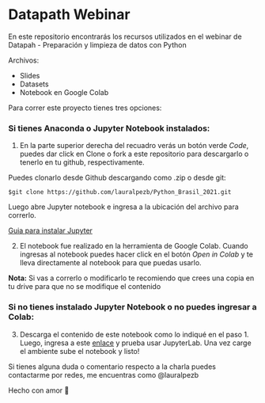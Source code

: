 # Datapath Webinar

En este repositorio encontrarás los recursos utilizados en el webinar de Datapah - Preparación y limpieza de datos con Python

Archivos:
- Slides
- Datasets 
- Notebook en Google Colab

Para correr este proyecto tienes tres opciones:

### Si tienes Anaconda o Jupyter Notebook instalados:

1. En la parte superior derecha del recuadro verás un botón verde *Code*, puedes dar click en Clone o fork a este repositorio para descargarlo o tenerlo en tu github, respectivamente. 

Puedes clonarlo desde Github descargando como .zip o desde git:

```
$git clone https://github.com/lauralpezb/Python_Brasil_2021.git
```

Luego abre Jupyter notebook e ingresa a la ubicación del archivo para correrlo.

[Guia para instalar Jupyter](https://medium.com/saturdays-ai/empezando-a-usar-jupyter-notebook-para-python-parte-1-instalación-94e97b4c5f37)

2. El notebook fue realizado en la herramienta de Google Colab. Cuando ingresas al notebook puedes hacer click en el botón *Open in Colab* y te lleva directamente al notebook para que puedas usarlo.

**Nota:** Si vas a correrlo o modificarlo te recomiendo que crees una copia en tu drive para que no se modifique el contenido

### Si no tienes instalado Jupyter Notebook o no puedes ingresar a Colab:

3. Descarga el contenido de este notebook como lo indiqué en el paso 1. Luego, ingresa a este [enlace](https://jupyter.org/try) y prueba usar JupyterLab. Una vez carge el ambiente sube el notebook y listo!

Si tienes alguna duda o comentario respecto a la charla puedes contactarme por redes, me encuentras como @lauralpezb

Hecho con amor 💜
